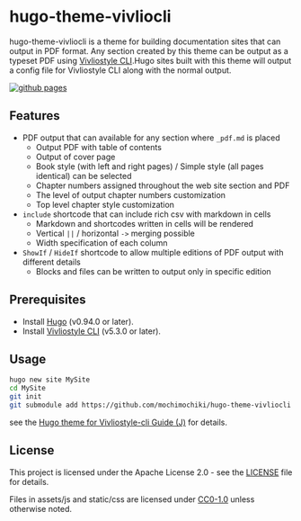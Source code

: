 # hugo-theme-vivliocli

hugo-theme-vivliocli is a theme for building documentation sites that can output in PDF format. Any section created by this theme can be output as a typeset PDF using [Vivliostyle CLI](https://github.com/vivliostyle/vivliostyle-cli).Hugo sites built with this theme will output a config file for Vivliostyle CLI along with the normal output.

[![github pages](https://github.com/mochimochiki/hugo-theme-vivliocli/actions/workflows/gh-pages.yml/badge.svg)](https://github.com/mochimochiki/hugo-theme-vivliocli/actions/workflows/gh-pages.yml)

## Features

* PDF output that can available for any section where `_pdf.md` is placed
  * Output PDF with table of contents
  * Output of cover page
  * Book style (with left and right pages) / Simple style (all pages identical) can be selected
  * Chapter numbers assigned throughout the web site section and PDF
  * The level of output chapter numbers customization
  * Top level chapter style customization
* `include` shortcode that can include rich csv with markdown in cells
  * Markdown and shortcodes written in cells will be rendered
  * Vertical `||` / horizontal `->` merging possible
  * Width specification of each column
* `ShowIf` / `HideIf` shortcode to allow multiple editions of PDF output with different details
  * Blocks and files can be written to output only in specific edition

## Prerequisites

* Install [Hugo](https://github.com/gohugoio/hugo) (v0.94.0 or later).
* Install [Vivliostyle CLI](https://github.com/vivliostyle/vivliostyle-cli) (v5.3.0 or later).

## Usage

```bash
hugo new site MySite
cd MySite
git init
git submodule add https://github.com/mochimochiki/hugo-theme-vivliocli themes/hugo-theme-vivliocli
```

see the [Hugo theme for Vivliostyle-cli Guide (J)](https://mochimochiki.github.io/hugo-theme-vivliocli/ja/) for details.

## License

This project is licensed under the Apache License 2.0 - see the [LICENSE](https://github.com/mochimochiki/hugo-theme-vivliocli/blob/main/LICENSE) file for details.

Files in assets/js and static/css are licensed under [CC0-1.0](https://creativecommons.org/publicdomain/zero/1.0/legalcode) unless otherwise noted.
